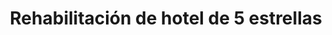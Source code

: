 ---
shortName: rehabilitacion-hotel-5-estrellas
title: Rehabilitación de hotel de 5 estrellas
location: C/ del Forn de la Glòria Nº5, Palma
startYear: 2021
endYear: 2022
sponsor: Puro Group
mainImage: 
  url: /5-star-hotel-rehab/IMG_20220721_090215.jpg
  description: ""
images:
  - url: /5-star-hotel-rehab/IMG_5023.JPG
    description: ""
  - url: /5-star-hotel-rehab/Captura.JPG
    description: ""
  - url: /5-star-hotel-rehab/IMG_5020.JPG
    description: ""
  - url: /5-star-hotel-rehab/IMG_5126.JPG
    description: ""
  - url: /5-star-hotel-rehab/IMG_20220721_090215.jpg
    description: ""
---